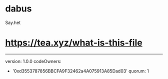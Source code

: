 # dabus
Say.het
# https://tea.xyz/what-is-this-file
---
version: 1.0.0
codeOwners:
  - '0xd3553787856BBCFA9F32462a4A075913A85Dad03'
quorum: 1
